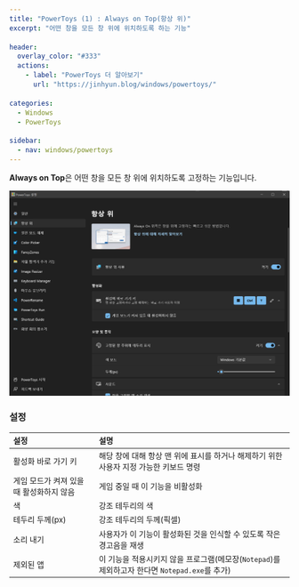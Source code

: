 ```yaml
---
title: "PowerToys (1) : Always on Top(항상 위)"
excerpt: "어떤 창을 모든 창 위에 위치하도록 하는 기능"

header:
  overlay_color: "#333"
  actions:
    - label: "PowerToys 더 알아보기"
      url: "https://jinhyun.blog/windows/powertoys/"

categories:
  - Windows
  - PowerToys

sidebar:
  - nav: windows/powertoys
---
```


**Always on Top**은 어떤 창을 모든 창 위에 위치하도록 고정하는 기능입니다.

![Always_on_Top](../../../assets/images/Always_on_Top.png)

### 설정

|설정|설명|
|:---|:---|
|활성화 바로 가기 키|해당 창에 대해 항상 맨 위에 표시를 하거나 해제하기 위한 사용자 지정 가능한 키보드 명령|
|게임 모드가 켜져 있을 때 활성화하지 않음|게임 중일 때 이 기능을 비활성화|
|색|강조 테두리의 색|
|테두리 두께(px)|강조 테두리의 두께(픽셀)|
|소리 내기|사용자가 이 기능이 활성화된 것을 인식할 수 있도록 작은 경고음을 재생|
|제외된 앱|이 기능을 적용시키지 않을 프로그램(메모장(`Notepad`)를 제외하고자 한다면 `Notepad.exe`를 추가)|
